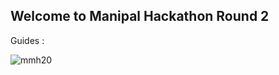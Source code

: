 ## Welcome to Manipal Hackathon Round 2

Guides : 

![mmh20](https://github.com/Manipal-Hackathon/Manipal-Hackathon.github.io/blob/master/img/Annotation%202020-08-14%20183042.jpg)

